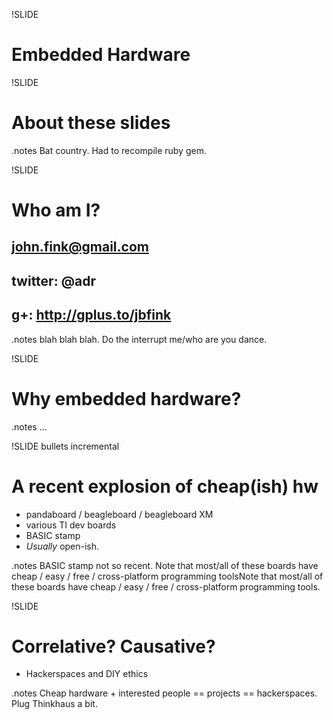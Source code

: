!SLIDE 
# Embedded Hardware #

!SLIDE
# About these slides #

.notes Bat country. Had to recompile ruby gem.

!SLIDE
# Who am I? #
## john.fink@gmail.com ##
## twitter: @adr ##
## g+: http://gplus.to/jbfink ##

.notes blah blah blah. Do the interrupt me/who are you dance.

!SLIDE
# Why embedded hardware? #

.notes ... 

!SLIDE bullets incremental
# A recent explosion of cheap(ish) hw #

* pandaboard / beagleboard / beagleboard XM
* various TI dev boards
* BASIC stamp
* *Usually* open-ish.

.notes BASIC stamp not so recent. Note that most/all of these boards have cheap / easy / free / cross-platform programming toolsNote that most/all of these boards have cheap / easy / free / cross-platform programming tools.

!SLIDE 
# Correlative? Causative? #
* Hackerspaces and DIY ethics

.notes Cheap hardware + interested people == projects == hackerspaces. Plug Thinkhaus a bit.

